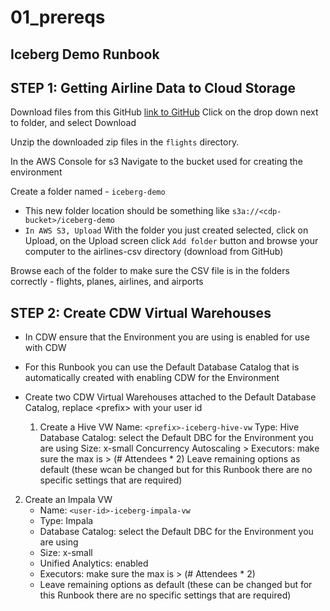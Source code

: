 # 01_prereqs

## Iceberg Demo Runbook

## STEP 1: Getting Airline Data to Cloud Storage

Download files from this GitHub [link to GitHub]()
Click on the drop down next to folder, and select Download

Unzip the downloaded zip files in the `flights` directory.	

In the AWS Console for s3 
Navigate to the bucket used for creating the environment

Create a folder named - `iceberg-demo`
   * This new folder location should be something like `s3a://<cdp-bucket>/iceberg-demo`
   * `In AWS S3, Upload` With the folder you just created selected, click on Upload, on the Upload screen click `Add folder` button and browse your computer to the  airlines-csv directory (download from GitHub)

Browse each of the folder to make sure the CSV file is in the folders correctly - flights, planes, airlines, and airports

## STEP 2: Create CDW Virtual Warehouses

   * In CDW ensure that the Environment you are using is enabled for use with CDW

   * For this Runbook you can use the Default Database Catalog that is automatically created with enabling CDW for the Environment

   * Create two CDW Virtual Warehouses attached to the Default Database Catalog, replace &lt;prefix> with your user id

      1. Create a Hive VW
         Name: `<prefix>-iceberg-hive-vw`
         Type: Hive
         Database Catalog: select the Default DBC for the Environment you are using
         Size: x-small
         Concurrency Autoscaling > Executors: make sure the max is > (# Attendees * 2) Leave remaining options as default (these wcan be changed but for this Runbook there are no specific settings that are required)
   2. Create an Impala VW
      * Name: `<user-id>-iceberg-impala-vw`
      * Type: Impala
      * Database Catalog: select the Default DBC for the Environment you are using
      * Size: x-small
      * Unified Analytics: enabled
      * Executors: make sure the max is > (# Attendees * 2)
      * Leave remaining options as default (these can be changed but for this Runbook there are no specific settings that are required)


